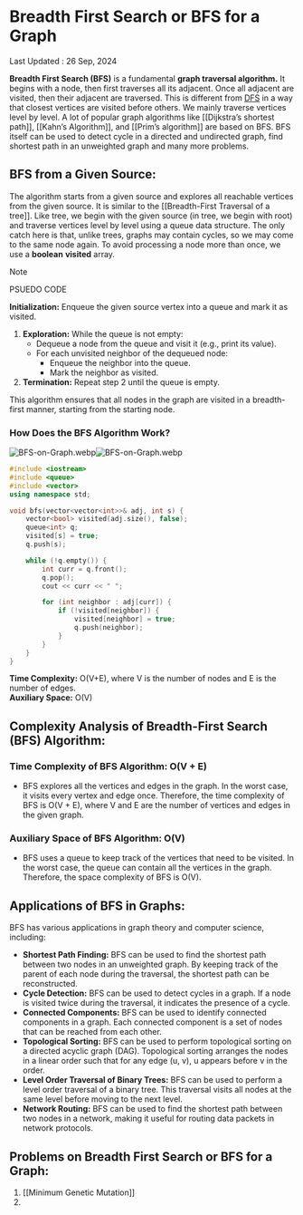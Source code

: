 # Breadth First Search or BFS for a Graph

Last Updated : 26 Sep, 2024

****Breadth First Search (BFS)**** is a fundamental ****graph traversal algorithm.**** It begins with a node, then first traverses all its adjacent. Once all adjacent are visited, then their adjacent are traversed. This is different from [DFS](https://www.geeksforgeeks.org/depth-first-search-or-dfs-for-a-graph/) in a way that closest vertices are visited before others. We mainly traverse vertices level by level. 
A lot of popular graph algorithms like [[Dijkstra’s shortest path]], [[Kahn’s Algorithm]], and [[Prim’s algorithm]] are based on BFS. BFS itself can be used to detect cycle in a directed and undirected graph, find shortest path in an unweighted graph and many more problems.
## ****BFS from a Given Source:**** 

The algorithm starts from a given source and explores all reachable vertices from the given source. It is similar to the [[Breadth-First Traversal of a tree]]. Like tree, we begin with the given source (in tree, we begin with root) and traverse vertices level by level using a queue data structure. The only catch here is that, unlike trees, graphs may contain cycles, so we may come to the same node again. To avoid processing a node more than once, we use a ****boolean**** ****visited**** array.

> [!NOTE]
> PSUEDO CODE

****Initialization:**** Enqueue the given source vertex into a queue and mark it as visited.

1. ****Exploration:**** While the queue is not empty:
    - Dequeue a node from the queue and visit it (e.g., print its value).
    - For each unvisited neighbor of the dequeued node:
        - Enqueue the neighbor into the queue.
        - Mark the neighbor as visited.
2. ****Termination:**** Repeat step 2 until the queue is empty.

This algorithm ensures that all nodes in the graph are visited in a breadth-first manner, starting from the starting node.

### How Does the BFS Algorithm Work?

![BFS-on-Graph.webp](https://media.geeksforgeeks.org/wp-content/uploads/20240924153148/BFS-on-Graph.webp)![BFS-on-Graph.webp](https://media.geeksforgeeks.org/wp-content/uploads/20240924153148/BFS-on-Graph.webp)


```c++
#include <iostream>
#include <queue>
#include <vector>
using namespace std;

void bfs(vector<vector<int>>& adj, int s) {
    vector<bool> visited(adj.size(), false);
    queue<int> q;
    visited[s] = true;
    q.push(s);

    while (!q.empty()) {
        int curr = q.front();
        q.pop();
        cout << curr << " ";

        for (int neighbor : adj[curr]) {
            if (!visited[neighbor]) {
                visited[neighbor] = true;
                q.push(neighbor);
            }
        }
    }
}
```

****Time Complexity:**** O(V+E), where V is the number of nodes and E is the number of edges.  
****Auxiliary Space:**** O(V)
## Complexity Analysis of Breadth-First Search (BFS) Algorithm:

### Time Complexity of BFS Algorithm: O(V + E)

- BFS explores all the vertices and edges in the graph. In the worst case, it visits every vertex and edge once. Therefore, the time complexity of BFS is O(V + E), where V and E are the number of vertices and edges in the given graph.

### Auxiliary Space of BFS Algorithm: O(V)

- BFS uses a queue to keep track of the vertices that need to be visited. In the worst case, the queue can contain all the vertices in the graph. Therefore, the space complexity of BFS is O(V).

## Applications of BFS in Graphs:

BFS has various applications in graph theory and computer science, including:

- ****Shortest Path Finding:**** BFS can be used to find the shortest path between two nodes in an unweighted graph. By keeping track of the parent of each node during the traversal, the shortest path can be reconstructed.
- ****Cycle Detection:**** BFS can be used to detect cycles in a graph. If a node is visited twice during the traversal, it indicates the presence of a cycle.
- ****Connected Components:**** BFS can be used to identify connected components in a graph. Each connected component is a set of nodes that can be reached from each other.
- ****Topological Sorting:**** BFS can be used to perform topological sorting on a directed acyclic graph (DAG). Topological sorting arranges the nodes in a linear order such that for any edge (u, v), u appears before v in the order.
- ****Level Order Traversal of Binary Trees:**** BFS can be used to perform a level order traversal of a binary tree. This traversal visits all nodes at the same level before moving to the next level.
- ****Network Routing:**** BFS can be used to find the shortest path between two nodes in a network, making it useful for routing data packets in network protocols.

## Problems on Breadth First Search or BFS for a Graph:
1. [[Minimum Genetic Mutation]]
2. 